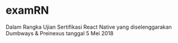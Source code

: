 # examRN

Dalam Rangka Ujian Sertifikasi React Native yang diselenggarakan Dumbways & Preinexus tanggal 5 Mei 2018
